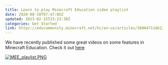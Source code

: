 ```yaml
---
title: Learn to play Minecraft Education video playlist
date: 2020-08-10T07:47:05Z
updated: 2023-02-15T23:23:30Z
categories: Get Started
link: https://educommunity.minecraft.net/hc/en-us/articles/360047116612-Learn-to-play-Minecraft-Education-video-playlist
---
```


We have recently published some great videos on some features in Minecraft Education. Check it out [here](https://www.youtube.com/playlist?list=PLg9lToc61ftpZjtoCJoPZ8gLyXVk1whOV)

[![MEE_playlist.PNG](https://educommunity.minecraft.net/hc/article_attachments/4402652548372/MEE_playlist.PNG)](https://www.youtube.com/playlist?list=PLg9lToc61ftpZjtoCJoPZ8gLyXVk1whOV)
